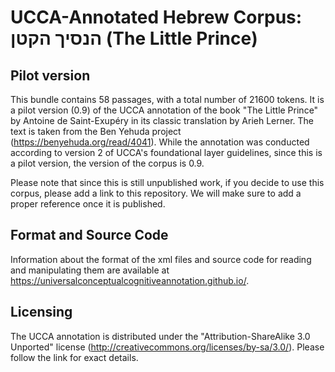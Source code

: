 UCCA-Annotated Hebrew Corpus: הנסיך הקטן (The Little Prince)
============================================================

Pilot version 
-------------
This bundle contains 58 passages, with a total number of 21600 tokens. It is a pilot version (0.9) of the UCCA annotation of the book "The Little Prince" by Antoine de Saint-Exupéry in its classic translation by Arieh Lerner. The text is taken from the Ben Yehuda project (https://benyehuda.org/read/4041).
While the annotation was conducted according to version 2 of UCCA's foundational layer guidelines, since this is a pilot version, the version of the corpus is 0.9.

Please note that since this is still unpublished work, if you decide to use this corpus, please add a link to this repository.  We will make sure to add a proper reference once it is published. 

Format and Source Code
----------------------
Information about the format of the xml files and source code for reading and manipulating them are available at https://universalconceptualcognitiveannotation.github.io/.

Licensing
---------
The UCCA annotation is distributed under the "Attribution-ShareAlike 3.0 Unported" license (http://creativecommons.org/licenses/by-sa/3.0/). Please follow the link for exact details.
